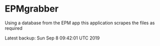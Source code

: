 # EPMgrabber
Using a database from the EPM app this application scrapes the files as required


Latest backup: Sun Sep 8 09:42:01 UTC 2019
